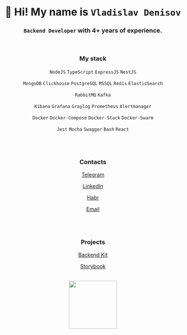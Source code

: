 <h1 align="center"> 👋 Hi! My name is <code>Vladislav Denisov</code></h1>

<h3 align="center"><code>Backend Developer</code> with 4+ years of experience.</h3>

<br />

<div align="center" width="100em">
  <div width="1em">
    <h3 align="center">My stack</h3>
    <p><code>NodeJS</code> <code>TypeScript</code> <code>ExpressJS</code> <code>NestJS</code></p>
    <p><code>MongoDB</code> <code>Clickhouse</code> <code>PostgreSQL</code> <code>MSSQL</code>  <code>Redis</code> <code>ElasticSearch</code></p>
    <p><code>RabbitMQ</code> <code>Kafka</code></p>
    <p><code>Kibana</code> <code>Grafana</code> <code>Graylog</code> <code>Prometheus</code> <code>Alertmanager</code></p>
    <p><code>Docker</code> <code>Docker-Compose</code> <code>Docker-Stack</code> <code>Docker-Swarm</code> 
    <p><code>Jest</code> <code>Mocha</code> <code>Swagger</code> <code>Bash</code> <code>React</code></p>
  </div>
</div>

<br />
<br />

<div align="center">
  <h3 align="center">Contacts</h3>
  <p align="center"><a href="https://t.me/Vladik_Deniska">Telegram</a></p>
  <p align="center"><a href="https://www.linkedin.com/in/vladislav-denisov-a731a9292/">LinkedIn</a></p>
  <p align="center"><a href="https://career.habr.com/vsdenisov">Habr</a></p>
  <p align="center"><a href="mailto:vlados.pochta@gmail.com">Email</a></p>
</div>

<br />
<br />

<div align="center">
  <h3 align="center">Projects</h3>
  <p align="center"><a href="https://github.com/NewSoftwareCulture/NestJS-Monorepo">Backend Kit</a></p>
  <p align="center"><a href="https://newsoftwareculture.github.io/UI-components">Storybook</a></p>
</div>

<br />

<div align="center">
  <img height="130em" src="https://github-readme-stats.vercel.app/api?username=NewSoftwareCulture&hide_border=true&count_private=true&layout=compact&hide_title=true&show_icons=true&theme=dark&icon_color=5194f0&bg_color=2E3239&cache_seconds=60&rank_icon=github" />
</div>
